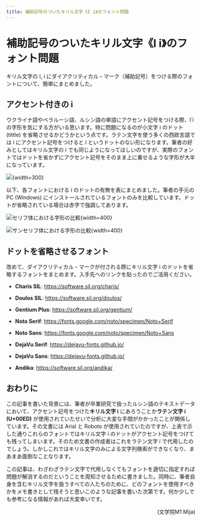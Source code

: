 ```yaml
---
title: 補助記号のついたキリル文字《І і》のフォント問題
---
```


# 補助記号のついたキリル文字《І і》のフォント問題

キリル文字の І, і にダイアクリティカル・マーク（補助記号）をつける際のフォントについて、簡単にまとめました。

## アクセント付きの і

ウクライナ語やベラルーシ語、ルシン語の単語にアクセント記号をつける際、І́ і́  の字形を気にする方がいる思います。特に問題になるのが小文字 і のドット (tittle) を省略させるかどうかという点です。ラテン文字を使う多くの西欧言語では i にアクセント記号をつけると í というドットのない形になります。筆者の好みとしてはキリル文字の і でも同じようになってほしいのですが、実際のフォントではドットを省かずにアクセント記号をそのまま上に乗せるような字形が大半になっています。

![](https://gist.github.com/user-attachments/assets/0eb0a83e-e588-4b7f-ab10-935ff3a7cedf){width=300}

以下、各フォントにおける і のドットの有無を表にまとめました。筆者の手元のPC (Windows) にインストールされているフォントのみを比較しています。ドットが省略されている場合は赤字で強調してあります。

![セリフ体における字形の比較](https://assets.st-note.com/img/1735122338-NoDwMFZ3TIH7GmvBVlcrnkCQ.png?width=4000&height=4000&fit=bounds&format=jpg&quality=90){width=400}

![サンセリフ体における字形の比較](https://assets.st-note.com/img/1735123390-ohUIkXjZECzST8vBdmAnDlQ2.png?width=4000&height=4000&fit=bounds&format=jpg&quality=90){width=400}

## ドットを省略させるフォント

改めて、ダイアクリティカル・マークが付される際にキリル文字 і のドットを省略するフォントをまとめます。入手先へのリンクを貼ったのでご活用ください。

- **Charis SIL**: https://software.sil.org/charis/

- **Doulos SIL**: https://software.sil.org/doulos/

- **Gentium Plus**: https://software.sil.org/gentium/

- **Noto Serif**: https://fonts.google.com/noto/specimen/Noto+Serif

- **Noto Sans**: https://fonts.google.com/noto/specimen/Noto+Sans

- **DejaVu Serif**: https://dejavu-fonts.github.io/

- **DejaVu Sans**: https://dejavu-fonts.github.io/

- **Andika**: https://software.sil.org/andika/

## おわりに

この記事を書いた背景には、筆者が卒業研究で扱ったルシン語のテキストデータにおいて、アクセント記号をつけた**キリル文字 і** にあろうことか**ラテン文字 í (U+00ED)** が使用されていたせいで分析に大変な手間がかかったことが関係しています。その文書には Arial と Roboto が使用されていたのですが、上表で示した通りこれらのフォントではキリル文字 і́ のドットがアクセント記号をつけても残ってしまいます。そのため文書の作成者はこれをラテン文字 í で代用したのでしょう。しかしこれではキリル文字のみによる文字列検索ができなくなり、まあまあ面倒なことなります。

この記事は、わざわざラテン文字で代用しなくてもフォントを適切に指定すれば問題が解消するのだということを周知させるために書きました。同時に、筆者自身を含むキリル文字を扱うすべての人たちのために、どのフォントを使用すべきかをメモ書きとして残そうと思いこのような記事を書いた次第です。何か少しでも参考になる情報があれば大変幸いです。

<p style="text-align: right;">
(文学院M1 Mija)
</p>
